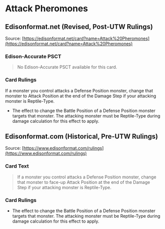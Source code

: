 # Attack Pheromones

## Edisonformat.net (Revised, Post-UTW Rulings)

Source: [https://edisonformat.net/card?name=Attack%20Pheromones](https://edisonformat.net/card?name=Attack%20Pheromones)

### Edison-Accurate PSCT

> No Edison-Accurate PSCT available for this card.

### Card Rulings

If a monster you control attacks a Defense Position monster, change that monster to Attack Position at the end of the Damage Step if your attacking monster is Reptile-Type.
*   The effect to change the Battle Position of a Defense Position monster targets that monster. The attacking monster must be Reptile-Type during damage calculation for this effect to apply.


## Edisonformat.com (Historical, Pre-UTW Rulings)

Source: [https://www.edisonformat.com/rulings](https://www.edisonformat.com/rulings)

### Card Text

> If a monster you control attacks a Defense Position monster, change that monster to face-up Attack Position at the end of the Damage Step if your attacking monster is Reptile-Type.

### Card Rulings

*   The effect to change the Battle Position of a Defense Position monster targets that monster. The attacking monster must be Reptile-Type during damage calculation for this effect to apply.


